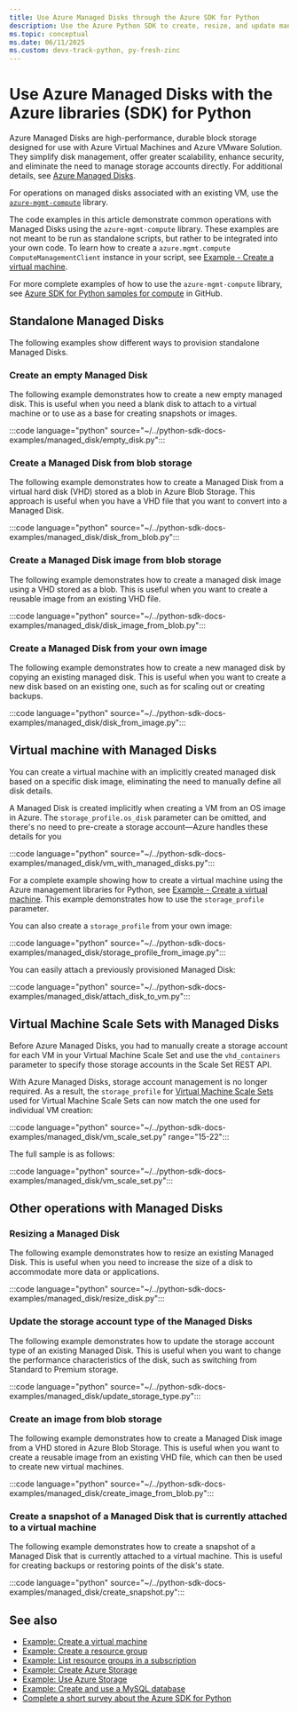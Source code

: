 ```yaml
---
title: Use Azure Managed Disks through the Azure SDK for Python
description: Use the Azure Python SDK to create, resize, and update managed disks standalone, in a virtual machine, or in a Virtual Machine Scale Set.
ms.topic: conceptual
ms.date: 06/11/2025
ms.custom: devx-track-python, py-fresh-zinc
---
```


# Use Azure Managed Disks with the Azure libraries (SDK) for Python

Azure Managed Disks are high-performance, durable block storage designed for use with Azure Virtual Machines and Azure VMware Solution. They simplify disk management, offer greater scalability, enhance security, and eliminate the need to manage storage accounts directly. For additional details, see [Azure Managed Disks](/azure/virtual-machines/managed-disks-overview).

For operations on managed disks associated with an existing VM, use the [`azure-mgmt-compute`](/python/api/overview/azure/virtualmachines) library.

The code examples in this article demonstrate common operations with Managed Disks using the `azure-mgmt-compute` library.  These examples are not meant to be run as standalone scripts, but rather to be integrated into your own code. To learn how to create a `azure.mgmt.compute ComputeManagementClient` instance in your script, see [Example - Create a virtual machine](azure-sdk-example-virtual-machines.md).

For more complete examples of how to use the `azure-mgmt-compute` library, see [Azure SDK for Python samples for compute](https://github.com/Azure-Samples/azure-samples-python-management/tree/main/samples/compute) in GitHub.

## Standalone Managed Disks

The following examples show different ways to provision standalone Managed Disks.

### Create an empty Managed Disk

The following example demonstrates how to create a new empty managed disk. This is useful when you need a blank disk to attach to a virtual machine or to use as a base for creating snapshots or images.

:::code language="python" source="~/../python-sdk-docs-examples/managed_disk/empty_disk.py":::

### Create a Managed Disk from blob storage

The following example demonstrates how to create a Managed Disk from a virtual hard disk (VHD) stored as a blob in Azure Blob Storage. This approach is useful when you have a VHD file that you want to convert into a Managed Disk.

:::code language="python" source="~/../python-sdk-docs-examples/managed_disk/disk_from_blob.py":::

### Create a Managed Disk image from blob storage

The following example demonstrates how to create a managed disk image using a VHD stored as a blob. This is useful when you want to create a reusable image from an existing VHD file.

:::code language="python" source="~/../python-sdk-docs-examples/managed_disk/disk_image_from_blob.py":::

### Create a Managed Disk from your own image

The following example demonstrates how to create a new managed disk by copying an existing managed disk. This is useful when you want to create a new disk based on an existing one, such as for scaling out or creating backups.

:::code language="python" source="~/../python-sdk-docs-examples/managed_disk/disk_from_image.py":::

## Virtual machine with Managed Disks

You can create a virtual machine with an implicitly created managed disk based on a specific disk image, eliminating the need to manually define all disk details.

A Managed Disk is created implicitly when creating a VM from an OS image in Azure. The `storage_profile.os_disk` parameter can be omitted, and there's no need to pre-create a storage account—Azure handles these details for you

:::code language="python" source="~/../python-sdk-docs-examples/managed_disk/vm_with_managed_disks.py":::

For a complete example showing how to create a virtual machine using the Azure management libraries for Python, see [Example - Create a virtual machine](azure-sdk-example-virtual-machines.md). This example demonstrates how to use the `storage_profile` parameter.

You can also create a `storage_profile` from your own image:

:::code language="python" source="~/../python-sdk-docs-examples/managed_disk/storage_profile_from_image.py":::

You can easily attach a previously provisioned Managed Disk:

:::code language="python" source="~/../python-sdk-docs-examples/managed_disk/attach_disk_to_vm.py":::

## Virtual Machine Scale Sets with Managed Disks

Before Azure Managed Disks, you had to manually create a storage account for each VM in your Virtual Machine Scale Set and use the `vhd_containers` parameter to specify those storage accounts in the Scale Set REST API.

With Azure Managed Disks, storage account management is no longer required. As a result, the `storage_profile` for [Virtual Machine Scale Sets](/azure/virtual-machine-scale-sets/overview) used for Virtual Machine Scale Sets can now match the one used for individual VM creation:

:::code language="python" source="~/../python-sdk-docs-examples/managed_disk/vm_scale_set.py" range="15-22":::

The full sample is as follows:

:::code language="python" source="~/../python-sdk-docs-examples/managed_disk/vm_scale_set.py":::

## Other operations with Managed Disks

### Resizing a Managed Disk

The following example demonstrates how to resize an existing Managed Disk. This is useful when you need to increase the size of a disk to accommodate more data or applications.

:::code language="python" source="~/../python-sdk-docs-examples/managed_disk/resize_disk.py":::

### Update the storage account type of the Managed Disks

The following example demonstrates how to update the storage account type of an existing Managed Disk. This is useful when you want to change the performance characteristics of the disk, such as switching from Standard to Premium storage.

:::code language="python" source="~/../python-sdk-docs-examples/managed_disk/update_storage_type.py":::

### Create an image from blob storage

The following example demonstrates how to create a Managed Disk image from a VHD stored in Azure Blob Storage. This is useful when you want to create a reusable image from an existing VHD file, which can then be used to create new virtual machines.

:::code language="python" source="~/../python-sdk-docs-examples/managed_disk/create_image_from_blob.py":::

### Create a snapshot of a Managed Disk that is currently attached to a virtual machine

The following example demonstrates how to create a snapshot of a Managed Disk that is currently attached to a virtual machine. This is useful for creating backups or restoring points of the disk's state.

:::code language="python" source="~/../python-sdk-docs-examples/managed_disk/create_snapshot.py":::

## See also

- [Example: Create a virtual machine](azure-sdk-example-virtual-machines.md)
- [Example: Create a resource group](azure-sdk-example-resource-group.md)
- [Example: List resource groups in a subscription](azure-sdk-example-list-resource-groups.md)
- [Example: Create Azure Storage](azure-sdk-example-storage.md)
- [Example: Use Azure Storage](azure-sdk-example-storage-use.md)
- [Example: Create and use a MySQL database](azure-sdk-example-database.md)
- [Complete a short survey about the Azure SDK for Python](https://microsoft.qualtrics.com/jfe/form/SV_bNFX0HECjzPWMiG?Q_CHL=docs)
